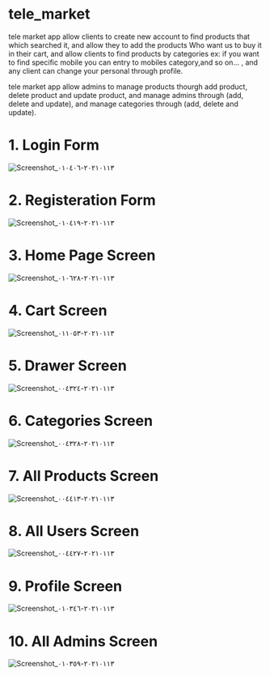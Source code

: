 # tele_market

tele market app allow clients to create new account to find products that which searched it, and allow they to add the products Who want us to buy it in their cart, and allow clients to find products by categories ex: if you want to find specific mobile you can entry to mobiles category,and so on... , and any client can change your personal through profile.

tele market app allow admins to manage products thourgh add product, delete product and update product, and manage admins through (add, delete and update), and manage categories through (add, delete and update).

# 1. Login Form
![Screenshot_٢٠٢١٠١١٣-٠١٠٤٠٦](https://user-images.githubusercontent.com/72265427/104387550-0d0a9f80-5540-11eb-8591-3b4787689c62.png)

# 2. Registeration Form
![Screenshot_٢٠٢١٠١١٣-٠١٠٤١٩](https://user-images.githubusercontent.com/72265427/104387604-26abe700-5540-11eb-9d47-94a153dd0922.png)

# 3. Home Page Screen
![Screenshot_٢٠٢١٠١١٣-٠١٠٦٢٨](https://user-images.githubusercontent.com/72265427/104387685-4e9b4a80-5540-11eb-972f-c127ff2c5937.png)

# 4. Cart Screen
![Screenshot_٢٠٢١٠١١٣-٠١١٠٥٣](https://user-images.githubusercontent.com/72265427/104387719-5eb32a00-5540-11eb-91a2-d28d61b7f906.png)

# 5. Drawer Screen
![Screenshot_٢٠٢١٠١١٣-٠٠٤٣٢٤](https://user-images.githubusercontent.com/72265427/104387886-b6ea2c00-5540-11eb-99c8-930b6813e146.png)

# 6. Categories Screen
![Screenshot_٢٠٢١٠١١٣-٠٠٤٣٢٨](https://user-images.githubusercontent.com/72265427/104387902-c5384800-5540-11eb-9348-cd2011b87607.png)

# 7. All Products Screen
![Screenshot_٢٠٢١٠١١٣-٠٠٤٤١٣](https://user-images.githubusercontent.com/72265427/104387940-e13be980-5540-11eb-90f1-24da6e9b9fcd.png)

# 8. All Users Screen
![Screenshot_٢٠٢١٠١١٣-٠٠٤٤٢٧](https://user-images.githubusercontent.com/72265427/104387990-fc0e5e00-5540-11eb-87bd-d641c7fd078c.png)

# 9. Profile Screen
![Screenshot_٢٠٢١٠١١٣-٠١٠٣٤٦](https://user-images.githubusercontent.com/72265427/104388018-06c8f300-5541-11eb-984a-e526895fcb8e.png)

# 10. All Admins Screen
![Screenshot_٢٠٢١٠١١٣-٠١٠٣٥٩](https://user-images.githubusercontent.com/72265427/104388076-23fdc180-5541-11eb-8696-e55d0f230860.png)

